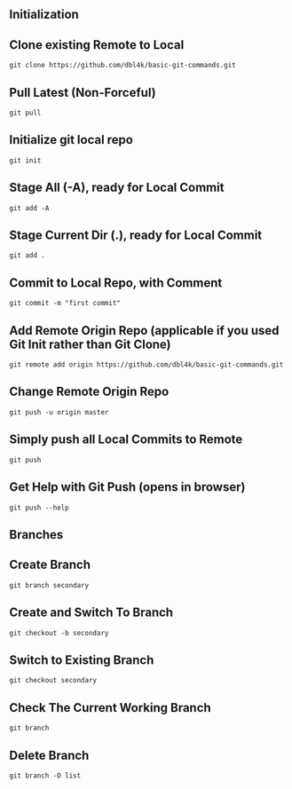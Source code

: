 Initialization
--

Clone existing Remote to Local
---
```
git clone https://github.com/dbl4k/basic-git-commands.git
```
Pull Latest (Non-Forceful)
---
```
git pull
```
Initialize git local repo
---
```
git init
```
Stage All (-A), ready for Local Commit
---
```
git add -A
```
Stage Current Dir (.), ready for Local Commit
---
```
git add .
```
Commit to Local Repo, with Comment
---
```
git commit -m "first commit"
```
Add Remote Origin Repo (applicable if you used Git Init rather than Git Clone)
---
```
git remote add origin https://github.com/dbl4k/basic-git-commands.git
```
Change Remote Origin Repo
---
```
git push -u origin master
```
Simply push all Local Commits to Remote
---
```
git push
```
Get Help with Git Push (opens in browser)
---
```
git push --help
```

Branches
--

Create Branch
---
```
git branch secondary
```
Create and Switch To Branch
---
```
git checkout -b secondary
```
Switch to Existing Branch
---
```
git checkout secondary
```
Check The Current Working Branch
---
```
git branch
```
Delete Branch
---
```
git branch -D list
```
